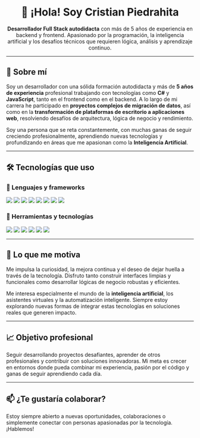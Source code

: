 <h1 align="center">👋 ¡Hola! Soy Cristian Piedrahita</h1>

<p align="center">
  <strong>Desarrollador Full Stack autodidacta</strong> con más de 5 años de experiencia en backend y frontend.
  Apasionado por la programación, la inteligencia artificial y los desafíos técnicos que requieren lógica, análisis y aprendizaje continuo.
</p>

---

## 🧠 Sobre mí

Soy un desarrollador con una sólida formación autodidacta y más de **5 años de experiencia** profesional trabajando con tecnologías como **C#** y **JavaScript**, tanto en el frontend como en el backend. A lo largo de mi carrera he participado en **proyectos complejos de migración de datos**, así como en la **transformación de plataformas de escritorio a aplicaciones web**, resolviendo desafíos de arquitectura, lógica de negocio y rendimiento.

Soy una persona que se reta constantemente, con muchas ganas de seguir creciendo profesionalmente, aprendiendo nuevas tecnologías y profundizando en áreas que me apasionan como la **Inteligencia Artificial**.

---

## 🛠️ Tecnologías que uso

### 🔹 Lenguajes y frameworks

<p align="left">
  <img src="https://img.shields.io/badge/C%23-239120?style=for-the-badge&logo=c-sharp&logoColor=white" />
  <img src="https://img.shields.io/badge/.NET-512BD4?style=for-the-badge&logo=dotnet&logoColor=white" />
  <img src="https://img.shields.io/badge/JavaScript-F7DF1E?style=for-the-badge&logo=javascript&logoColor=black" />
  <img src="https://img.shields.io/badge/Angular-DD0031?style=for-the-badge&logo=angular&logoColor=white" />
  <img src="https://img.shields.io/badge/PHP-777BB4?style=for-the-badge&logo=php&logoColor=white" />
  <img src="https://img.shields.io/badge/Python-3776AB?style=for-the-badge&logo=python&logoColor=white" />
  <img src="https://img.shields.io/badge/HTML5-E34F26?style=for-the-badge&logo=html5&logoColor=white" />
  <img src="https://img.shields.io/badge/CSS3-1572B6?style=for-the-badge&logo=css3&logoColor=white" />
</p>

### 🔹 Herramientas y tecnologías

<p align="left">
  <img src="https://img.shields.io/badge/SQL%20Server-CC2927?style=for-the-badge&logo=microsoftsqlserver&logoColor=white" />
  <img src="https://img.shields.io/badge/Git-F05032?style=for-the-badge&logo=git&logoColor=white" />
  <img src="https://img.shields.io/badge/GitHub-181717?style=for-the-badge&logo=github&logoColor=white" />
  <img src="https://img.shields.io/badge/Razor-512BD4?style=for-the-badge&logo=dotnet&logoColor=white" />
  <img src="https://img.shields.io/badge/REST%20API-02569B?style=for-the-badge&logo=apachespark&logoColor=white" />
  <img src="https://img.shields.io/badge/Entity%20Framework-6DB33F?style=for-the-badge&logo=dotnet&logoColor=white" />
</p>

---

## 🚀 Lo que me motiva

Me impulsa la curiosidad, la mejora continua y el deseo de dejar huella a través de la tecnología. Disfruto tanto construir interfaces limpias y funcionales como desarrollar lógicas de negocio robustas y eficientes.

Me interesa especialmente el mundo de la **inteligencia artificial**, los asistentes virtuales y la automatización inteligente. Siempre estoy explorando nuevas formas de integrar estas tecnologías en soluciones reales que generen impacto.

---

## 📈 Objetivo profesional

Seguir desarrollando proyectos desafiantes, aprender de otros profesionales y contribuir con soluciones innovadoras. Mi meta es crecer en entornos donde pueda combinar mi experiencia, pasión por el código y ganas de seguir aprendiendo cada día.

---

## 📫 ¿Te gustaría colaborar?

Estoy siempre abierto a nuevas oportunidades, colaboraciones o simplemente conectar con personas apasionadas por la tecnología.  
¡Hablemos!

